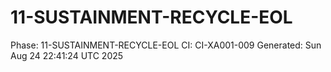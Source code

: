 # 11-SUSTAINMENT-RECYCLE-EOL
Phase: 11-SUSTAINMENT-RECYCLE-EOL
CI: CI-XA001-009
Generated: Sun Aug 24 22:41:24 UTC 2025
